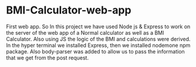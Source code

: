 # BMI-Calculator-web-app

First web app. So In this project we have used Node js &  Express to work on the server of the web app of a Normal calculator as well as a BMI Calculator. Also using JS the logic of the BMI and calculations were derived.
In the hyper terminal we installed Express, then we installed nodemone npm package. Also body-parser was added to allow us to pass the information that we get from the post request.
